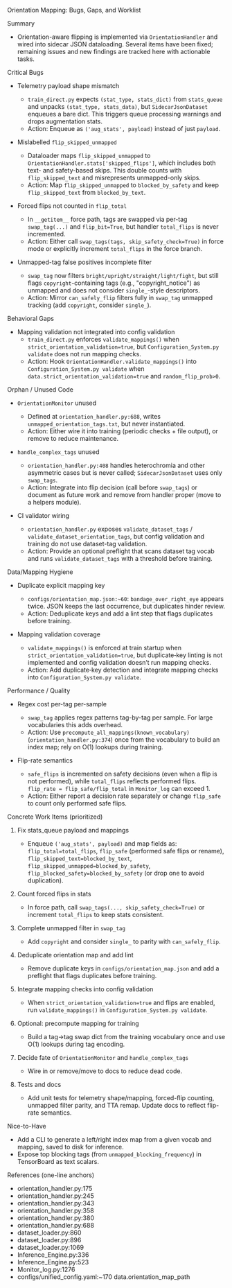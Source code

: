 Orientation Mapping: Bugs, Gaps, and Worklist

Summary
- Orientation-aware flipping is implemented via `OrientationHandler` and wired into sidecar JSON dataloading. Several items have been fixed; remaining issues and new findings are tracked here with actionable tasks.

Critical Bugs
- Telemetry payload shape mismatch
  - `train_direct.py` expects `(stat_type, stats_dict)` from `stats_queue` and unpacks `(stat_type, stats_data)`, but `SidecarJsonDataset` enqueues a bare dict. This triggers queue processing warnings and drops augmentation stats.
  - Action: Enqueue as `('aug_stats', payload)` instead of just `payload`.

- Mislabelled `flip_skipped_unmapped`
  - Dataloader maps `flip_skipped_unmapped` to `OrientationHandler.stats['skipped_flips']`, which includes both text- and safety-based skips. This double counts with `flip_skipped_text` and misrepresents unmapped-only skips.
  - Action: Map `flip_skipped_unmapped` to `blocked_by_safety` and keep `flip_skipped_text` from `blocked_by_text`.

- Forced flips not counted in `flip_total`
  - In `__getitem__` force path, tags are swapped via per-tag `swap_tag(...)` and `flip_bit=True`, but handler `total_flips` is never incremented.
  - Action: Either call `swap_tags(tags, skip_safety_check=True)` in force mode or explicitly increment `total_flips` in the force branch.

- Unmapped-tag false positives incomplete filter
  - `swap_tag` now filters `bright/upright/straight/light/fight`, but still flags `copyright`-containing tags (e.g., "copyright_notice") as unmapped and does not consider `single_`-style descriptors.
  - Action: Mirror `can_safely_flip` filters fully in `swap_tag` unmapped tracking (add `copyright`, consider `single_`).

Behavioral Gaps
- Mapping validation not integrated into config validation
  - `train_direct.py` enforces `validate_mappings()` when `strict_orientation_validation=true`, but `Configuration_System.py validate` does not run mapping checks.
  - Action: Hook `OrientationHandler.validate_mappings()` into `Configuration_System.py validate` when `data.strict_orientation_validation=true` and `random_flip_prob>0`.

Orphan / Unused Code
- `OrientationMonitor` unused
  - Defined at `orientation_handler.py:688`, writes `unmapped_orientation_tags.txt`, but never instantiated.
  - Action: Either wire it into training (periodic checks + file output), or remove to reduce maintenance.

- `handle_complex_tags` unused
  - `orientation_handler.py:408` handles heterochromia and other asymmetric cases but is never called; `SidecarJsonDataset` uses only `swap_tags`.
  - Action: Integrate into flip decision (call before `swap_tags`) or document as future work and remove from handler proper (move to a helpers module).

- CI validator wiring
  - `orientation_handler.py` exposes `validate_dataset_tags` / `validate_dataset_orientation_tags`, but config validation and training do not use dataset-tag validation.
  - Action: Provide an optional preflight that scans dataset tag vocab and runs `validate_dataset_tags` with a threshold before training.

Data/Mapping Hygiene
- Duplicate explicit mapping key
  - `configs/orientation_map.json:~60`: `bandage_over_right_eye` appears twice. JSON keeps the last occurrence, but duplicates hinder review.
  - Action: Deduplicate keys and add a lint step that flags duplicates before training.

- Mapping validation coverage
  - `validate_mappings()` is enforced at train startup when `strict_orientation_validation=true`, but duplicate‑key linting is not implemented and config validation doesn’t run mapping checks.
  - Action: Add duplicate‑key detection and integrate mapping checks into `Configuration_System.py validate`.

Performance / Quality
- Regex cost per-tag per-sample
  - `swap_tag` applies regex patterns tag-by-tag per sample. For large vocabularies this adds overhead.
  - Action: Use `precompute_all_mappings(known_vocabulary)` (`orientation_handler.py:374`) once from the vocabulary to build an index map; rely on O(1) lookups during training.

- Flip-rate semantics
  - `safe_flips` is incremented on safety decisions (even when a flip is not performed), while `total_flips` reflects performed flips. `flip_rate = flip_safe/flip_total` in `Monitor_log` can exceed 1.
  - Action: Either report a decision rate separately or change `flip_safe` to count only performed safe flips.

Concrete Work Items (prioritized)
1) Fix stats_queue payload and mappings
   - Enqueue `('aug_stats', payload)` and map fields as: `flip_total=total_flips`, `flip_safe` (performed safe flips or rename), `flip_skipped_text=blocked_by_text`, `flip_skipped_unmapped=blocked_by_safety`, `flip_blocked_safety=blocked_by_safety` (or drop one to avoid duplication).

2) Count forced flips in stats
   - In force path, call `swap_tags(..., skip_safety_check=True)` or increment `total_flips` to keep stats consistent.

3) Complete unmapped filter in `swap_tag`
   - Add `copyright` and consider `single_` to parity with `can_safely_flip`.

4) Deduplicate orientation map and add lint
   - Remove duplicate keys in `configs/orientation_map.json` and add a preflight that flags duplicates before training.

5) Integrate mapping checks into config validation
   - When `strict_orientation_validation=true` and flips are enabled, run `validate_mappings()` in `Configuration_System.py validate`.

6) Optional: precompute mapping for training
   - Build a tag→tag swap dict from the training vocabulary once and use O(1) lookups during tag encoding.

7) Decide fate of `OrientationMonitor` and `handle_complex_tags`
   - Wire in or remove/move to docs to reduce dead code.

8) Tests and docs
   - Add unit tests for telemetry shape/mapping, forced-flip counting, unmapped filter parity, and TTA remap. Update docs to reflect flip-rate semantics.

Nice-to-Have
- Add a CLI to generate a left/right index map from a given vocab and mapping, saved to disk for inference.
- Expose top blocking tags (from `unmapped_blocking_frequency`) in TensorBoard as text scalars.

References (one-line anchors)
- orientation_handler.py:175
- orientation_handler.py:245
- orientation_handler.py:343
- orientation_handler.py:358
- orientation_handler.py:380
- orientation_handler.py:688
- dataset_loader.py:860
- dataset_loader.py:896
- dataset_loader.py:1069
- Inference_Engine.py:336
- Inference_Engine.py:523
- Monitor_log.py:1276
- configs/unified_config.yaml:~170 data.orientation_map_path

